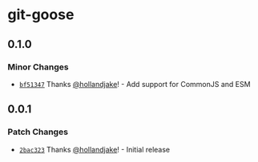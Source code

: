 # git-goose

## 0.1.0

### Minor Changes

- [`bf51347`](https://github.com/hollandjake/git-goose/commit/bf513472d36efc036b5ebe7ba70638e85b6c1301) Thanks [@hollandjake](https://github.com/hollandjake)! - Add support for CommonJS and ESM

## 0.0.1

### Patch Changes

- [`2bac323`](https://github.com/hollandjake/git-goose/commit/2bac323186bdd174e5bccb803afb92f1bf6fb4dc) Thanks [@hollandjake](https://github.com/hollandjake)! - Initial release
